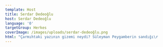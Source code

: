 ```yaml
---
template: Host
title: Serdar Dedeoğlu
host: Serdar Dedeoğlu
language: '0'
targetGroup: Herkes
coverImage: /images/uploads/serdar-dedeoğlu.png
html: "Çarmıhtaki yazının gizemi neydi? Süleyman Peygamberin sandığı\r nerede saklı? Hristiyanlığı Pavlus mu icat etti? Tek Tanrı varsa neden\r pek çok din var? Birbirinden gizemli konuları masaya yatıran vaiz ve\r İncil öğretmeni Serdar Dedeoğlu’nun hazırlayıp sunduğu Kutsal\r Sırlar adlı program, Kanal Hayat ekranlarında sizlerle. Sakın\r kaçırmayın."
---
```



